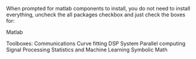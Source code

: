 When prompted for matlab components to install, you do not need to install everything, uncheck the all packages checkbox and just check the boxes for:

Matlab

Toolboxes:
Communications
Curve fitting 
DSP System 
Parallel computing 
Signal Processing 
Statistics and Machine Learning 
Symbolic Math
